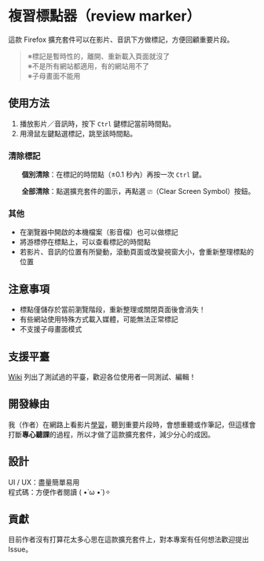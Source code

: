 # 複習標點器（review marker）

這款 Firefox 擴充套件可以在影片、音訊下方做標記，方便回顧重要片段。

> ※標記是暫時性的，離開、重新載入頁面就沒了<br>
※不是所有網站都適用，有的網站用不了<br>
※子母畫面不能用

## 使用方法

1. 播放影片／音訊時，按下 `Ctrl` 鍵標記當前時間點。
2. 用滑鼠左鍵點選標記，跳至該時間點。

### 清除標記

&nbsp;&nbsp;&nbsp;&nbsp;&nbsp;&nbsp;&nbsp;**個別清除**：在標記的時間點（±0.1 秒內）再按一次 `Ctrl` 鍵。

&nbsp;&nbsp;&nbsp;&nbsp;&nbsp;&nbsp;&nbsp;**全部清除**：點選擴充套件的圖示，再點選 `⎚`（Clear Screen Symbol）按鈕。

### 其他

- 在瀏覽器中開啟的本機檔案（影音檔）也可以做標記
- 將游標停在標點上，可以查看標記的時間點
- 若影片、音訊的位置有所變動，滾動頁面或改變視窗大小，會重新整理標點的位置

## 注意事項

- 標點僅儲存於當前瀏覽階段，重新整理或關閉頁面後會消失！
- 有些網站使用特殊方式載入媒體，可能無法正常標記
- 不支援子母畫面模式

## 支援平臺

[Wiki](https://github.com/Eee14/review-marker/wiki/支援平臺) 列出了測試過的平臺，歡迎各位使用者一同測試、編輯！

## 開發緣由

我（作者）在網路上看影片[學習](https://youtube.com/playlist?list=PLCXD3evIYWMy5u0Sr0RbDVM5oaa0R5K58)，聽到重要片段時，會想重聽或作筆記，但這樣會打斷**專心聽課**的過程，所以才做了這款擴充套件，減少分心的成因。

## 設計

UI / UX：盡量簡單易用<br>
程式碼：方便作者閱讀 ( •̀ ω •́ )✧

## 貢獻

目前作者沒有打算花太多心思在這款擴充套件上，對本專案有任何想法歡迎提出 Issue。
